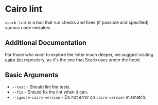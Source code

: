 # Cairo lint

`scarb lint` is a tool that run checks and fixes (if possible and specified) various code mistakes. 

## Additional Documentation

For those who want to explore the linter much deeper, we suggest visiting [cairo-lint](https://github.com/software-mansion/cairo-lint) repository, as it's the one that Scarb uses under the hood.

## Basic Arguments

- `--test` - Should lint the tests.
- `--fix` - Should fix the lint when it can.
- `--ignore-cairo-version` - Do not error on `cairo-version` mismatch.
